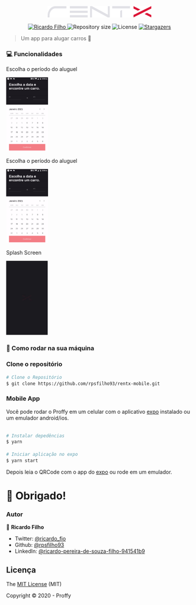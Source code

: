 <p align="center">
   <img src="./.github/Logotipo.png" alt="Rentx" width="280"/>
</p>

<p align="center">	
  <a href="https://www.linkedin.com/in/ricardo-pereira-de-souza-filho-941541b9/">
      <img alt="Ricardo Filho" src="https://img.shields.io/badge/-rpsfilho93-dc1637?style=flat&logo=Linkedin&logoColor=white" />
   </a>
  
  <img alt="Repository size" src="https://img.shields.io/github/repo-size/rpsfilho93/rentx-mobile?color=dc1637">
  
  <img alt="License" src="https://img.shields.io/badge/license-MIT-dc1637">
  
  <a href="https://github.com/rpsfilho93/proffy/stargazers">
    <img alt="Stargazers" src="https://img.shields.io/github/stars/rpsfilho93/rentx-mobile?color=dc1637&logo=github">
  </a>
</p>

>  Um app para alugar carros :car:

### :computer: Funcionalidades
  <p>
    <p>Escolha o período do aluguel</p>
    <img src="./.github/calendar.gif" height="200">
  </p>  

  <p align="center">
    <p>Escolha o período do aluguel</p>
    <img src="./.github/calendar.gif" height="200">
  </p>

  <p>
    <p>Splash Screen</p>
    <img src="./.github/rentxsplashscreen.gif" height="200">
  </p>
  
### :construction_worker: Como rodar na sua máquina

### Clone o repositório
```bash
# Clone o Repositório
$ git clone https://github.com/rpsfilho93/rentx-mobile.git
```

### Mobile App
Você pode rodar o Proffy em um celular com o aplicativo [expo](https://play.google.com/store/apps/details?id=host.exp.exponent) instalado ou um emulador android/ios.

```bash

# Instalar depedências
$ yarn

# Iniciar aplicação no expo
$ yarn start
```
Depois leia o QRCode com o app do [expo](https://play.google.com/store/apps/details?id=host.exp.exponent) ou rode em um emulador.

# :tada: Obrigado!

### Autor

👤 **Ricardo Filho**

- Twitter: [@ricardo_fio](https://twitter.com/ricardo_fio)
- Github: [@rpsfilho93](https://github.com/rpsfilho93)
- LinkedIn: [@ricardo-pereira-de-souza-filho-941541b9](https://www.linkedin.com/in/ricardo-pereira-de-souza-filho-941541b9)

## Licença

The [MIT License]() (MIT)

Copyright :copyright: 2020 - Proffy
